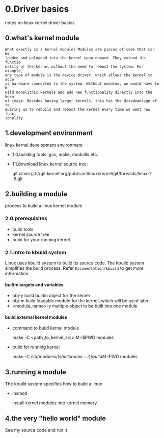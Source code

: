 # 0.Driver basics #

notes on linux kernel driver basics

## 0.what's kernel module ##

	What exactly is a kernel module? Modules are pieces of code that can be
	loaded and unloaded into the kernel upon demand. They extend the functio
	nality of the kernel without the need to reboot the system. For example,
	one type of module is the device driver, which allows the kernel to acce
	ss hardware connected to the system. Without modules, we would have to b
	uild monolithic kernels and add new functionality directly into the kern
	el image. Besides having larger kernels, this has the disadvantage of re
	quiring us to rebuild and reboot the kernel every time we want new funct
	ionality.

## 1.development environment ##

linux kernel development environment

- 1.0.building tools: gcc, make, modutils etc.

- 1.1.download linux kernel source tree:

	git clone git://git.kernel.org/pub/scm/linux/kernel/git/torvalds/linux-2
	.6.git

## 2.building a module ##

process to build a linux kernel module

### 2.0.prerequisites ###

- build tools
- kernel source tree
- build for your running kernel

### 2.1.intro to kbuild system ###

Linux uses kbuild system to build its source code. The kbuild system simplifies the build process. Refer `Documentation/kbuild` to get more information.

#### builtin targets and variables ####

- obj-y build builtin object for the kernel
- obj-m build loadable module for the kernel, which will be used later
- <module_name>-y multiple object to be built into one module

#### build external kernel modules ####

- command to build kernel module

	make -C <path_to_kernel_src> M=$PWD modules

- build for running kernel

	make -C /lib/modules/$(shell uname -r)/build M=$PWD modules

## 3.running a module ##

The kbuild system specifies how to build a linux

- insmod

	install kernel modules into kernel memory

## 4.the very "hello world" module ##

See my source code and run it
